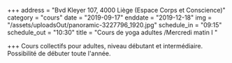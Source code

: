+++
address = "Bvd Kleyer 107, 4000 Liège (Espace Corps et Conscience)"
category = "cours"
date = "2019-09-17"
enddate = "2019-12-18"
img = "/assets/uploadsOut/panoramic-3227796_1920.jpg"
schedule_in = "09:15"
schedule_out = "10:30"
title = "Cours de yoga adultes /Mercredi matin I "

+++
Cours collectifs pour adultes, niveau débutant et intermédiaire. Possibilité de débuter toute l'année.